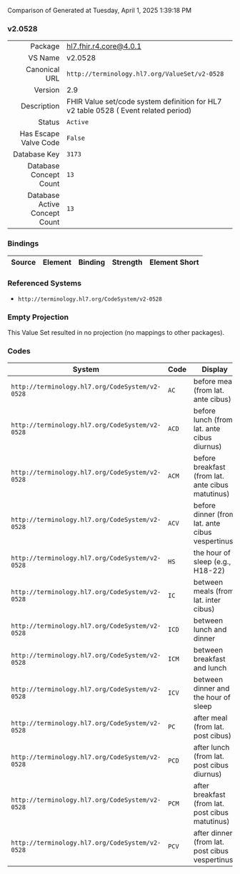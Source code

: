 Comparison of 
Generated at Tuesday, April 1, 2025 1:39:18 PM

### v2.0528

|      |     |
| ---: | --- |
| Package | hl7.fhir.r4.core@4.0.1 |
| VS Name | v2.0528 |
| Canonical URL | `http://terminology.hl7.org/ValueSet/v2-0528` |
| Version | 2.9 |
| Description | FHIR Value set/code system definition for HL7 v2 table 0528 ( Event related period) |
| Status | `Active` |
| Has Escape Valve Code | `False` |
| Database Key | `3173` |
| Database Concept Count | `13` |
| Database Active Concept Count | `13` |
### Bindings

| Source | Element | Binding | Strength | Element Short |
| ------ | ------- | ------- | -------- | ------------- |

### Referenced Systems

* `http://terminology.hl7.org/CodeSystem/v2-0528`
### Empty Projection

This Value Set resulted in no projection (no mappings to other packages).

### Codes

| System | Code | Display |
| ------ | ---- | ------- |
| `http://terminology.hl7.org/CodeSystem/v2-0528` | `AC` | before meal (from lat. ante cibus) |
| `http://terminology.hl7.org/CodeSystem/v2-0528` | `ACD` | before lunch (from lat. ante cibus diurnus) |
| `http://terminology.hl7.org/CodeSystem/v2-0528` | `ACM` | before breakfast (from lat. ante cibus matutinus) |
| `http://terminology.hl7.org/CodeSystem/v2-0528` | `ACV` | before dinner (from lat. ante cibus vespertinus) |
| `http://terminology.hl7.org/CodeSystem/v2-0528` | `HS` | the hour of sleep (e.g., H18-22) |
| `http://terminology.hl7.org/CodeSystem/v2-0528` | `IC` | between meals (from lat. inter cibus) |
| `http://terminology.hl7.org/CodeSystem/v2-0528` | `ICD` | between lunch and dinner |
| `http://terminology.hl7.org/CodeSystem/v2-0528` | `ICM` | between breakfast and lunch |
| `http://terminology.hl7.org/CodeSystem/v2-0528` | `ICV` | between dinner and the hour of sleep |
| `http://terminology.hl7.org/CodeSystem/v2-0528` | `PC` | after meal (from lat. post cibus) |
| `http://terminology.hl7.org/CodeSystem/v2-0528` | `PCD` | after lunch (from lat. post cibus diurnus) |
| `http://terminology.hl7.org/CodeSystem/v2-0528` | `PCM` | after breakfast (from lat. post cibus matutinus) |
| `http://terminology.hl7.org/CodeSystem/v2-0528` | `PCV` | after dinner (from lat. post cibus vespertinus) |
